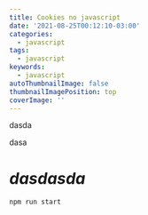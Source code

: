 ```yaml
---
title: Cookies no javascript
date: '2021-08-25T00:12:10-03:00'
categories:
  - javascript
tags:
  - javascript
keywords:
  - javascript
autoThumbnailImage: false
thumbnailImagePosition: top
coverImage: ''
---
```

dasda

dasa

# _**dasdasda**_

```
npm run start
```
